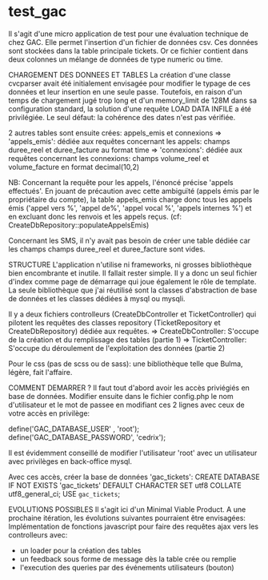 # test_gac
Il s'agit d'une micro application de test pour une évaluation technique de chez GAC.
Elle permet l'insertion d'un fichier de données csv. Ces données sont stockées dans la table principale tickets.
Or ce fichier contient dans deux colonnes un mélange de données de type numeric ou time.

CHARGEMENT DES DONNEES ET TABLES
La création d'une classe cvcparser avait été initialement envisagée pour modifier le typage de ces données et leur insertion en une seule passe.
Toutefois, en raison d'un temps de chargement jugé trop long et d'un memory_limit de 128M dans sa configuration standard, 
la solution d'une requête LOAD DATA  INFILE a été privilégiée. Le seul défaut: la cohérence des dates n'est pas vérifiée.

2 autres tables sont ensuite crées: appels_emis et connexions
=> 'appels_emis': dédiée aux requêtes concernant les appels: champs duree_reel  et duree_facture au format time
=> 'connexions':  dédiée aux requêtes concernant les connexions: champs volume_reel et volume_facture en format decimal(10,2)

NB: Concernant la requête pour les appels, l'énoncé précise 'appels effectués'. En jouant de précaution avec cette ambiguïté
 (appels émis par le propriétaire du compte), la table appels_emis charge donc tous les appels émis ('appel vers %', 'appel de%',
 'appel vocal %', 'appels internes %') et en excluant donc les renvois et les appels reçus.
 (cf: CreateDbRepository::populateAppelsEmis)

Concernant les SMS, il n'y avait pas besoin de créer une table dédiée car les champs champs duree_reel  et duree_facture sont vides.

STRUCTURE
L'application n'utilise ni frameworks, ni grosses bibliothèque bien encombrante et inutile. Il fallait rester simple. Il y a donc un 
seul fichier d'index comme page de démarrage qui joue également le rôle de template. La seule bibliothèque que j'ai réutilisé sont 
la classes d'abstraction de base de données et les classes dédiées à mysql ou mysqli.

Il y a deux fichiers controlleurs (CreateDbController et TicketController) qui pilotent les requêtes des classes repository 
(TicketRepository et CreateDbRepository) dédiée aux requêtes.
=> CreateDbController: S'occupe de la création et du remplissage des tables (partie 1)
=> TicketController: S'occupe du déroulement de l'exploitation des données (partie 2)

Pour le css (pas de scss ou de sass): une bibliothèque telle que Bulma, légère, fait l'affaire.

COMMENT DEMARRER ?
Il faut tout d'abord avoir les accès priviégiés en base de données.
Modifier ensuite dans le fichier config.php le nom d'utilisateur et le mot de passee en modifiant ces 2 lignes 
avec ceux de votre accès en privilège:

define('GAC_DATABASE_USER' , 'root');
define('GAC_DATABASE_PASSWORD', 'cedrix');

Il est évidemment conseillé de modifier l'utilisateur 'root' avec un utilisateur avec privilèges en back-office mysql.

Avec ces accès, créer la base de données 'gac_tickets':
	CREATE DATABASE IF NOT EXISTS 'gac_tickets' DEFAULT CHARACTER SET utf8 COLLATE utf8_general_ci;
	USE `gac_tickets`;

EVOLUTIONS POSSIBLES
Il s'agit ici d'un Minimal Viable Product. A une prochaine itération, les évolutions suivantes pourraient 
être envisagées:
Implémentation de fonctions javascript pour faire des requêtes ajax vers les controlleurs avec:
- un loader pour la création des tables
- un feedback sous forme de message dès la table crée ou remplie
- l'execution des queries par des événements utilisateurs (bouton)